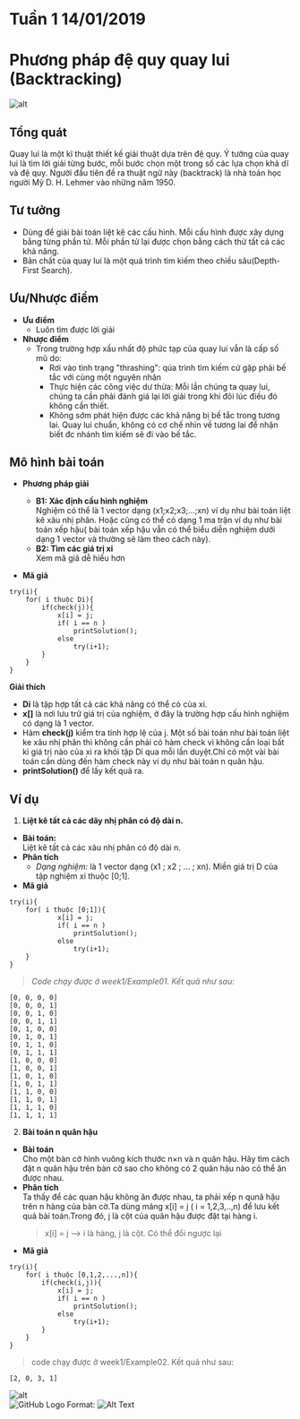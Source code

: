 # Tuần 1 14/01/2019  
# Phương pháp đệ quy quay lui (Backtracking)
![alt](https://cdn-images-1.medium.com/max/1200/1*uHVAfKRI6gPxiAmzCTnRCg.jpeg)

## **Tổng quát**  
Quay lui là một kĩ thuật thiết kế giải thuật dựa trên đệ quy. Ý tưởng của quay lui là tìm lời giải từng bước, mỗi bước chọn một trong số các lựa chọn khả dĩ và đệ quy. Người đầu tiên đề ra thuật ngữ này (backtrack) là nhà toán học người Mỹ D. H. Lehmer vào những năm 1950.  
## **Tư tưởng**  
 * Dùng để giải bài toán liệt kê các cấu hình. Mỗi cấu hình được xây dựng bằng từng phần tử. Mỗi phần tử lại được chọn bằng cách thử tất cả các khả năng.  
 * Bản chất của quay lui là một quá trình tìm kiếm theo chiều sâu(Depth-First Search).  

## **Ưu/Nhược điểm**
  * **Ưu điểm**   
    * Luôn tìm được lời giải
  * **Nhược điểm**  
    * Trong trường hợp xấu nhất độ phức tạp của quay lui vẫn là cấp số mũ do:    
        * Rơi vào tình trạng "thrashing": qúa trình tìm kiếm cứ gặp phải bế tắc với cùng một nguyên nhân
        * Thực hiện các công việc dư thừa: Mỗi lần chúng ta quay lui, chúng ta cần phải đánh giá lại lời giải trong khi đôi lúc điều đó không cần thiết.  
        * Không sớm phát hiện được các khả năng bị bế tắc trong tương lai. Quay lui chuẩn, không có cơ chế nhìn về tương lai để nhận biết đc nhánh tìm kiếm sẽ đi vào bế tắc.
          
## **Mô hình bài toán**
* **Phương pháp giải**    
    * **B1: Xác định cấu hình nghiệm**  
    Nghiệm có thể là 1 vector dạng (x1;x2;x3;...;xn) ví dụ như bài toán liệt kê xâu nhị phân. Hoặc cũng có thể có dạng 1 ma trận ví dụ như bài toán xếp hậu( bài toán xếp hậu vẫn có thể biểu diễn nghiệm dưới dạng 1 vector và thường sẽ làm theo cách này).  
    * **B2: Tìm các giá trị xi**  
    Xem mã giả dễ hiểu hơn
    
    
* **Mã giả**   
```
try(i){
    for( i thuộc Di){
        if(check(j)){
            x[i] = j;
            if( i == n )
                printSolution();
            else
                try(i+1);
        }
    }
}  
```  
**Giải thích**  
* **Di** là tập hợp tất cả các khả năng có thể có của xi.  
* **x[]** là nơi lưu trữ giá trị của nghiệm, ở đây là trường hợp cấu hình nghiệm có dạng là 1 vector.  
* Hàm **check(j)** kiểm tra tính hợp lệ của j. Một số bài toán như bài toán liệt ke xâu nhị phân thì không cần phải có hàm check vì không cần loại bất kì giá trị nào của xi ra khỏi tập Di qua mỗi lần duyệt.Chỉ có một vài bài toán cần dùng đến hàm check này ví dụ như bài toán n quân hậu.  
* **printSolution()** để lấy kết quả ra.

## **Ví dụ**  
1. **Liệt kê tất cả các dãy nhị phân có độ dài n.**  
* **Bài toán:**  
Liệt kê tất cả các xâu nhị phân có độ dài n.
* **Phân tích**
    * *Dạng nghiệm:* là 1 vector dạng (x1 ; x2 ; ... ; xn). Miền giá trị D của tập nghiệm xi thuộc [0;1].
* **Mã giả**  
```
try(i){
    for( i thuộc [0;1]){
            x[i] = j;
            if( i == n )
                printSolution();
            else
                try(i+1);
    }
} 
```    
>*Code chạy được ở week1/Example01. Kết quả như sau:*
```
[0, 0, 0, 0]
[0, 0, 0, 1]
[0, 0, 1, 0]
[0, 0, 1, 1]
[0, 1, 0, 0]
[0, 1, 0, 1]
[0, 1, 1, 0]
[0, 1, 1, 1]
[1, 0, 0, 0]
[1, 0, 0, 1]
[1, 0, 1, 0]
[1, 0, 1, 1]
[1, 1, 0, 0]
[1, 1, 0, 1]
[1, 1, 1, 0]
[1, 1, 1, 1]
``` 

2. **Bài toán n quân hậu**
* **Bài toán**  
Cho một bàn cờ hình vuông kích thước n×n và n quân hậu. Hãy tìm cách đặt n quân hậu trên bàn cờ sao cho không có 2 quân hậu nào có thể ăn được nhau.
* **Phân tích**  
Ta thấy để các quan hậu không ăn được nhau, ta phải xếp n qunâ hậu trên n hàng của bàn cờ.Ta dùng mảng x[i] = j ( i = 1,2,3,..,n) để lưu kết quả bài toán.Trong đó, j là cột của quân hậu được đặt tại hàng i.
    > x[i] = j --> i là hàng, j là cột. Có thể đổi ngược lại
* **Mã giả**  
```
try(i){
    for( i thuộc [0,1,2,...,n]){
        if(check(i,j)){
            x[i] = j;
            if( i == n )
                printSolution();
            else
                try(i+1);
        }
    }
} 
``` 
> code chạy được ở week1/Example02. Kết quả như sau: 
```
[2, 0, 3, 1]
```
![alt](/home/dinhtai/IdeaProjects/DataStructureAndAlgorithms/java/week1/queen.png)   
![GitHub Logo](/images/logo.png)
Format: ![Alt Text](url)
